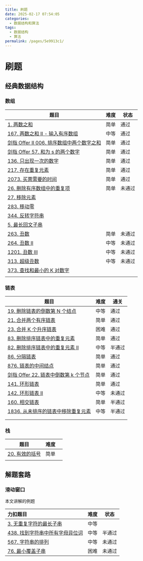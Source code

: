 ```yaml
---
title: 刷题
date: 2025-02-17 07:54:05
categories:
  - 数据结构和算法
tags:
  - 数据结构
  - 算法
permalink: /pages/5e9913c1/
---
```


# 刷题

## 经典数据结构

### 数组

| 题目                                                         | 难度 | 状态   |
| ------------------------------------------------------------ | ---- | ------ |
| [1. 两数之和](https://leetcode.cn/problems/two-sum/)         | 简单 | 通过   |
| [167. 两数之和 II - 输入有序数组](https://leetcode.cn/problems/two-sum-ii-input-array-is-sorted/) | 中等 | 通过   |
| [剑指 Offer II 006. 排序数组中两个数字之和](https://leetcode.cn/problems/kLl5u1/) | 简单 | 通过   |
| [剑指 Offer 57. 和为 s 的两个数字](https://leetcode.cn/problems/he-wei-sde-liang-ge-shu-zi-lcof/) | 简单 | 通过   |
| [136. 只出现一次的数字](https://leetcode.cn/problems/single-number/) | 简单 | 通过   |
| [217. 存在重复元素](https://leetcode.cn/problems/contains-duplicate/) | 简单 | 通过   |
| [2073. 买票需要的时间](https://leetcode.cn/problems/time-needed-to-buy-tickets/) | 简单 | 通过   |
| [26. 删除有序数组中的重复项](https://leetcode.cn/problems/remove-duplicates-from-sorted-array/) | 简单 | 未通过 |
| [27. 移除元素](https://leetcode.cn/problems/remove-element/) |      |        |
| [283. 移动零](https://leetcode.cn/problems/move-zeroes/)     |      |        |
| [344. 反转字符串](https://leetcode.cn/problems/reverse-string/) |      |        |
| [5. 最长回文子串](https://leetcode.cn/problems/longest-palindromic-substring/) |      |        |
| [263. 丑数](https://leetcode.cn/problems/ugly-number/)       | 简单 | 未通过 |
| [264. 丑数 II](https://labuladong.online/algo/problem-set/linkedlist-two-pointers/#slug_ugly-number-ii) | 中等 | 未通过 |
| [1201. 丑数 III](https://leetcode.cn/problems/ugly-number-iii/) | 中等 | 未通过 |
| [313. 超级丑数](https://leetcode.cn/problems/super-ugly-number/) | 中等 | 未通过 |
| [373. 查找和最小的 K 对数字](https://leetcode.cn/problems/find-k-pairs-with-smallest-sums/) |      |        |
|                                                              |      |        |

### 链表

| 题目                                                         | 难度 | 通关   |
| ------------------------------------------------------------ | ---- | ------ |
| [19. 删除链表的倒数第 N 个结点](https://leetcode.cn/problems/remove-nth-node-from-end-of-list/) | 中等 | 通过   |
| [21. 合并两个有序链表](https://leetcode.cn/problems/merge-two-sorted-lists/) | 简单 | 通过   |
| [23. 合并 K 个升序链表](https://leetcode.cn/problems/merge-k-sorted-lists/) | 困难 | 通过   |
| [83. 删除排序链表中的重复元素](https://leetcode.cn/problems/remove-duplicates-from-sorted-list/) | 简单 | 通过   |
| [82. 删除排序链表中的重复元素 II](https://leetcode.cn/problems/remove-duplicates-from-sorted-list-ii/description/) | 中等 | 半通过 |
| [86. 分隔链表](https://leetcode.cn/problems/partition-list/) | 简单 | 通过   |
| [876. 链表的中间结点](https://leetcode.cn/problems/middle-of-the-linked-list/) | 简单 | 通过   |
| [剑指 Offer 22. 链表中倒数第 k 个节点](https://leetcode.cn/problems/lian-biao-zhong-dao-shu-di-kge-jie-dian-lcof/) | 简单 | 通过   |
| [141. 环形链表](https://leetcode.cn/problems/linked-list-cycle/) | 简单 | 通过   |
| [142. 环形链表 II](https://leetcode.cn/problems/linked-list-cycle-ii/) | 中等 | 未通过 |
| [160. 相交链表](https://leetcode.cn/problems/intersection-of-two-linked-lists/) | 简单 | 半通过 |
| [1836. 从未排序的链表中移除重复元素](https://labuladong.online/algo/problem-set/linkedlist-two-pointers/#slug_remove-duplicates-from-an-unsorted-linked-list) | 中等 | 半通过 |
|                                                              |      |        |
|                                                              |      |        |

### 栈

| 题目                                                              | 难度 |     |
| ----------------------------------------------------------------- | ---- | --- |
| [20. 有效的括号](https://leetcode.cn/problems/valid-parentheses/) | 简单 |     |
|                                                                   |      |     |

## 解题套路

### 滑动窗口

本文讲解的例题

|                                                力扣题目                                                 | 难度 | 状态 |
| :------------------------------------------------------------------------------------------------------ | :--: | ---- |
| [3. 无重复字符的最长子串](https://leetcode.cn/problems/longest-substring-without-repeating-characters/) |  中等  |    |
|     [438. 找到字符串中所有字母异位词](https://leetcode.cn/problems/find-all-anagrams-in-a-string/)      |  中等  |  半通过  |
|                [567. 字符串的排列](https://leetcode.cn/problems/permutation-in-string/)                 |  中等  |  未通过  |
|               [76. 最小覆盖子串](https://leetcode.cn/problems/minimum-window-substring/)                |  困难  |  未通过  |